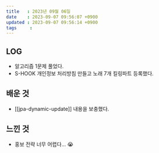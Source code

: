 ```yaml
---
title   : 2023년 09월 06일
date    : 2023-09-07 09:56:07 +0900
updated : 2023-09-07 09:56:14 +0900
tags     : 
---
```

## LOG

- 알고리즘 1문제 풀었다.  
- S-HOOK 개인정보 처리방침 만들고 노래 7개 킬링파트 등록했다.

## 배운 것

- [[jpa-dynamic-update]] 내용을 보충했다.

## 느낀 것

- 홍보 전략 너무 어렵다... 😭